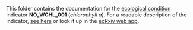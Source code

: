 This folder contains the documentation for the [ecological condition](https://github.com/NINAnor/ecRxiv) indicator **NO_WCHL_001** (*chlorophyll a*). 
For a readable description of the indicator, [see here](https://raw.githack.com/NINAnor/ecRxiv/main/indicators/NO_WCHL_001/R/NO_WCHL_001.html) or look it up in the [ecRxiv web app](https://view.nina.no/ecRxiv/).
